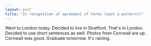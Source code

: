 ```yaml
---
layout: post
title: "In recognition of agreement of terms (spot a pattern?)"
---
```

Went to London today. Decided to live in Stratford. That's in London. Decided
to use short sentences as well. Photos from Cornwall are up. Cornwall was
good. Graduate tomorrow. It's raining.

